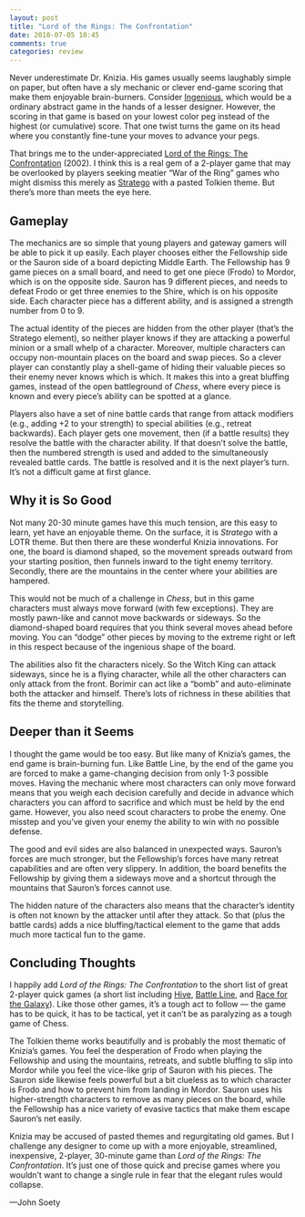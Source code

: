 ```yaml
---
layout: post
title: "Lord of the Rings: The Confrontation"
date: 2010-07-05 10:45
comments: true
categories: review
---
```


Never underestimate Dr. Knizia. His games usually seems laughably simple on
paper, but often have a sly mechanic or clever end-game scoring that make them
enjoyable brain-burners. Consider
[Ingenious](http://boardgamegeek.com/boardgame/9674/ingenious), which would be
a ordinary abstract game in the hands of a lesser designer. However, the
scoring in that game is based on your lowest color peg instead of the highest
(or cumulative) score. That one twist turns the game on its head where you
constantly fine-tune your moves to advance your pegs.

That brings me to the under-appreciated
[Lord of the Rings: The Confrontation](http://boardgamegeek.com/boardgame/18833/lord-of-the-rings-the-confrontation-deluxe-edition)
(2002). I think this is a real gem of a 2-player game that may be overlooked by
players seeking meatier “War of the Ring” games who might dismiss this merely
as [Stratego](http://boardgamegeek.com/boardgame/1917/stratego) with a pasted
Tolkien theme. But there’s more than meets the eye here.

Gameplay
--------

The mechanics are so simple that young players and gateway gamers will be able
to pick it up easily. Each player chooses either the Fellowship side or the
Sauron side of a board depicting Middle Earth. The Fellowship has 9 game pieces
on a small board, and need to get one piece (Frodo) to Mordor, which is on the
opposite side. Sauron has 9 different pieces, and needs to defeat Frodo or get
three enemies to the Shire, which is on his opposite side. Each character piece
has a different ability, and is assigned a strength number from 0 to 9.

The actual identity of the pieces are hidden from the other player (that’s the
Stratego element), so neither player knows if they are attacking a powerful
minion or a small whelp of a character. Moreover, multiple characters can
occupy non-mountain places on the board and swap pieces. So a clever player can
constantly play a shell-game of hiding their valuable pieces so their enemy
never knows which is which. It makes this into a great bluffing games, instead
of the open battleground of *Chess*, where every piece is known and every piece’s
ability can be spotted at a glance.

Players also have a set of nine battle cards that range from attack modifiers
(e.g., adding +2 to your strength) to special abilities (e.g., retreat
backwards). Each player gets one movement, then (if a battle results) they
resolve the battle with the character ability. If that doesn’t solve the
battle, then the numbered strength is used and added to the simultaneously
revealed battle cards. The battle is resolved and it is the next player’s turn.
It’s not a difficult game at first glance.

Why it is So Good
-----------------

Not many 20-30 minute games have this much tension, are this easy to learn, yet
have an enjoyable theme. On the surface, it is *Stratego* with a LOTR theme. But
then there are these wonderful Knizia innovations. For one, the board is
diamond shaped, so the movement spreads outward from your starting position,
then funnels inward to the tight enemy territory. Secondly, there are the
mountains in the center where your abilities are hampered.

This would not be much of a challenge in *Chess*, but in this game characters
must always move forward (with few exceptions). They are mostly pawn-like and
cannot move backwards or sideways. So the diamond-shaped board requires that
you think several moves ahead before moving. You can “dodge” other pieces by
moving to the extreme right or left in this respect because of the ingenious
shape of the board.

The abilities also fit the characters nicely. So the Witch King can attack
sideways, since he is a flying character, while all the other characters can
only attack from the front. Borimir can act like a “bomb” and auto-eliminate
both the attacker and himself. There’s lots of richness in these abilities that
fits the theme and storytelling.

Deeper than it Seems
--------------------

I thought the game would be too easy. But like many of Knizia’s games, the end
game is brain-burning fun. Like Battle Line, by the end of the game you are
forced to make a game-changing decision from only 1-3 possible moves. Having
the mechanic where most characters can only move forward means that you weigh
each decision carefully and decide in advance which characters you can afford
to sacrifice and which must be held by the end game. However, you also need
scout characters to probe the enemy. One misstep and you’ve given your enemy
the ability to win with no possible defense.

The good and evil sides are also balanced in unexpected ways. Sauron’s forces
are much stronger, but the Fellowship’s forces have many retreat capabilities
and are often very slippery. In addition, the board benefits the Fellowship by
giving them a sideways move and a shortcut through the mountains that Sauron’s
forces cannot use.

The hidden nature of the characters also means that the character’s identity is
often not known by the attacker until after they attack. So that (plus the
battle cards) adds a nice bluffing/tactical element to the game that adds much
more tactical fun to the game.

Concluding Thoughts
-------------------

I happily add *Lord of the Rings: The Confrontation* to the short list of great
2-player quick games (a short list including
[Hive](http://boardgamegeek.com/boardgame/2655/hive),
[Battle Line](http://boardgamegeek.com/boardgame/760/battle-line), and
[Race for the Galaxy](http://boardgamegeek.com/boardgame/28143/race-for-the-galaxy)).
Like those other games, it’s a tough act to follow — the game has to be quick,
it has to be tactical, yet it can’t be as paralyzing as a tough game of Chess.

The Tolkien theme works beautifully and is probably the most thematic of
Knizia’s games. You feel the desperation of Frodo when playing the Fellowship
and using the mountains, retreats, and subtle bluffing to slip into Mordor
while you feel the vice-like grip of Sauron with his pieces. The Sauron side
likewise feels powerful but a bit clueless as to which character is Frodo and
how to prevent him from landing in Mordor. Sauron uses his higher-strength
characters to remove as many pieces on the board, while the Fellowship has
a nice variety of evasive tactics that make them escape Sauron’s net easily.

Knizia may be accused of pasted themes and regurgitating old games. But
I challenge any designer to come up with a more enjoyable, streamlined,
inexpensive, 2-player, 30-minute game than *Lord of the Rings: The
Confrontation*. It’s just one of those quick and precise games where you
wouldn’t want to change a single rule in fear that the elegant rules would
collapse.

&mdash;John Soety
